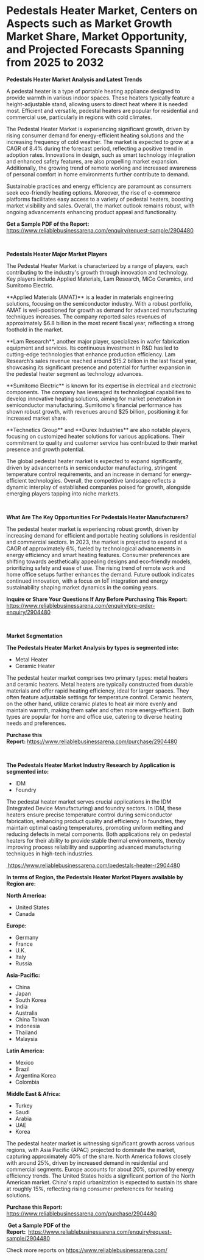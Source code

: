 <p><h1>Pedestals Heater Market, Centers on Aspects such as Market Growth Market Share, Market Opportunity, and Projected Forecasts Spanning from 2025 to 2032</h1></p><p><strong>Pedestals Heater Market Analysis and Latest Trends</strong></p>
<p><p>A pedestal heater is a type of portable heating appliance designed to provide warmth in various indoor spaces. These heaters typically feature a height-adjustable stand, allowing users to direct heat where it is needed most. Efficient and versatile, pedestal heaters are popular for residential and commercial use, particularly in regions with cold climates.</p><p>The Pedestal Heater Market is experiencing significant growth, driven by rising consumer demand for energy-efficient heating solutions and the increasing frequency of cold weather. The market is expected to grow at a CAGR of 8.4% during the forecast period, reflecting a positive trend in adoption rates. Innovations in design, such as smart technology integration and enhanced safety features, are also propelling market expansion. Additionally, the growing trend of remote working and increased awareness of personal comfort in home environments further contribute to demand.</p><p>Sustainable practices and energy efficiency are paramount as consumers seek eco-friendly heating options. Moreover, the rise of e-commerce platforms facilitates easy access to a variety of pedestal heaters, boosting market visibility and sales. Overall, the market outlook remains robust, with ongoing advancements enhancing product appeal and functionality.</p></p>
<p><strong>Get a Sample PDF of the Report:&nbsp;</strong> <a href="https://www.reliablebusinessarena.com/enquiry/request-sample/2904480?utm_campaign=2942&utm_medium=2&utm_source=Github&utm_content=ia&utm_term=11032025&utm_id=pedestals-heater">https://www.reliablebusinessarena.com/enquiry/request-sample/2904480</a></p>
<p>&nbsp;</p>
<p><strong>Pedestals Heater Major Market Players</strong></p>
<p><p>The Pedestal Heater Market is characterized by a range of players, each contributing to the industry's growth through innovation and technology. Key players include Applied Materials, Lam Research, MiCo Ceramics, and Sumitomo Electric.</p><p>**Applied Materials (AMAT)** is a leader in materials engineering solutions, focusing on the semiconductor industry. With a robust portfolio, AMAT is well-positioned for growth as demand for advanced manufacturing techniques increases. The company reported sales revenues of approximately $6.8 billion in the most recent fiscal year, reflecting a strong foothold in the market.</p><p>**Lam Research**, another major player, specializes in wafer fabrication equipment and services. Its continuous investment in R&D has led to cutting-edge technologies that enhance production efficiency. Lam Research’s sales revenue reached around $15.2 billion in the last fiscal year, showcasing its significant presence and potential for further expansion in the pedestal heater segment as technology advances.</p><p>**Sumitomo Electric** is known for its expertise in electrical and electronic components. The company has leveraged its technological capabilities to develop innovative heating solutions, aiming for market penetration in semiconductor manufacturing. Sumitomo's financial performance has shown robust growth, with revenues around $25 billion, positioning it for increased market share.</p><p>**Technetics Group** and **Durex Industries** are also notable players, focusing on customized heater solutions for various applications. Their commitment to quality and customer service has contributed to their market presence and growth potential.</p><p>The global pedestal heater market is expected to expand significantly, driven by advancements in semiconductor manufacturing, stringent temperature control requirements, and an increase in demand for energy-efficient technologies. Overall, the competitive landscape reflects a dynamic interplay of established companies poised for growth, alongside emerging players tapping into niche markets.</p></p>
<p>&nbsp;</p>
<p><strong>What Are The Key Opportunities For Pedestals Heater Manufacturers?</strong></p>
<p><p>The pedestal heater market is experiencing robust growth, driven by increasing demand for efficient and portable heating solutions in residential and commercial sectors. In 2023, the market is projected to expand at a CAGR of approximately 6%, fueled by technological advancements in energy efficiency and smart heating features. Consumer preferences are shifting towards aesthetically appealing designs and eco-friendly models, prioritizing safety and ease of use. The rising trend of remote work and home office setups further enhances the demand. Future outlook indicates continued innovation, with a focus on IoT integration and energy sustainability shaping market dynamics in the coming years.</p></p>
<p><strong>Inquire or Share Your Questions If Any Before Purchasing This Report:</strong> <a href="https://www.reliablebusinessarena.com/enquiry/pre-order-enquiry/2904480?utm_campaign=2942&utm_medium=2&utm_source=Github&utm_content=ia&utm_term=11032025&utm_id=pedestals-heater">https://www.reliablebusinessarena.com/enquiry/pre-order-enquiry/2904480</a></p>
<p>&nbsp;</p>
<p><strong>Market Segmentation</strong></p>
<p><strong>The Pedestals Heater Market Analysis by types is segmented into:</strong></p>
<p><ul><li>Metal Heater</li><li>Ceramic Heater</li></ul></p>
<p><p>The pedestal heater market comprises two primary types: metal heaters and ceramic heaters. Metal heaters are typically constructed from durable materials and offer rapid heating efficiency, ideal for larger spaces. They often feature adjustable settings for temperature control. Ceramic heaters, on the other hand, utilize ceramic plates to heat air more evenly and maintain warmth, making them safer and often more energy-efficient. Both types are popular for home and office use, catering to diverse heating needs and preferences.</p></p>
<p><strong>Purchase this Report:&nbsp;</strong><a href="https://www.reliablebusinessarena.com/purchase/2904480?utm_campaign=2942&utm_medium=2&utm_source=Github&utm_content=ia&utm_term=11032025&utm_id=pedestals-heater">https://www.reliablebusinessarena.com/purchase/2904480</a></p>
<p>&nbsp;</p>
<p><strong>The Pedestals Heater Market Industry Research by Application is segmented into:</strong></p>
<p><ul><li>IDM</li><li>Foundry</li></ul></p>
<p><p>The pedestal heater market serves crucial applications in the IDM (Integrated Device Manufacturing) and foundry sectors. In IDM, these heaters ensure precise temperature control during semiconductor fabrication, enhancing product quality and efficiency. In foundries, they maintain optimal casting temperatures, promoting uniform melting and reducing defects in metal components. Both applications rely on pedestal heaters for their ability to provide stable thermal environments, thereby improving process reliability and supporting advanced manufacturing techniques in high-tech industries.</p></p>
<p><a href="https://www.reliablebusinessarena.com/pedestals-heater-r2904480?utm_campaign=2942&utm_medium=2&utm_source=Github&utm_content=ia&utm_term=11032025&utm_id=pedestals-heater">&nbsp;https://www.reliablebusinessarena.com/pedestals-heater-r2904480</a></p>
<p><strong>In terms of Region, the Pedestals Heater Market Players available by Region are:</strong></p>
<p>
    <p> <strong> North America: </strong>
        <ul>
            <li>United States</li>
            <li>Canada</li>
        </ul>
        </p> 
    <p> <strong> Europe: </strong>
        <ul>
            <li>Germany</li>
            <li>France</li>
            <li>U.K.</li>
            <li>Italy</li>
            <li>Russia</li>
        </ul>
        </p> 
    <p> <strong> Asia-Pacific: </strong>
        <ul>
            <li>China</li>
            <li>Japan</li>
            <li>South Korea</li>
            <li>India</li>
            <li>Australia</li>
            <li>China Taiwan</li>
            <li>Indonesia</li>
            <li>Thailand</li>
            <li>Malaysia</li>
        </ul>
        </p> 
    <p> <strong> Latin America: </strong>
        <ul>
            <li>Mexico</li>
            <li>Brazil</li>
            <li>Argentina Korea</li>
            <li>Colombia</li>
        </ul>
        </p> 
    <p> <strong> Middle East & Africa: </strong>
        <ul>
            <li>Turkey</li>
            <li>Saudi</li>
            <li>Arabia</li>
            <li>UAE</li>
            <li>Korea</li>
        </ul>
    </p>
    </p>
<p><p>The pedestal heater market is witnessing significant growth across various regions, with Asia Pacific (APAC) projected to dominate the market, capturing approximately 40% of the share. North America follows closely with around 25%, driven by increased demand in residential and commercial segments. Europe accounts for about 20%, spurred by energy efficiency trends. The United States holds a significant portion of the North American market. China's rapid urbanization is expected to sustain its share at roughly 15%, reflecting rising consumer preferences for heating solutions.</p></p>
<p><strong>Purchase this Report: </strong><a href="https://www.reliablebusinessarena.com/purchase/2904480?utm_campaign=2942&utm_medium=2&utm_source=Github&utm_content=ia&utm_term=11032025&utm_id=pedestals-heater">https://www.reliablebusinessarena.com/purchase/2904480</a></p>
<p>&nbsp;<strong>Get a Sample PDF of the Report:&nbsp;&nbsp;</strong><a href="https://www.reliablebusinessarena.com/enquiry/request-sample/2904480?utm_campaign=2942&utm_medium=2&utm_source=Github&utm_content=ia&utm_term=11032025&utm_id=pedestals-heater">https://www.reliablebusinessarena.com/enquiry/request-sample/2904480</a></p>
<p><strong></strong></p>
<p>Check more reports on <a href="https://www.reliablebusinessarena.com/?utm_campaign=2942&utm_medium=2&utm_source=Github&utm_content=ia&utm_term=11032025&utm_id=pedestals-heater">https://www.reliablebusinessarena.com/</a></p>